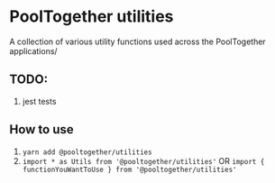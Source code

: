 # PoolTogether utilities

A collection of various utility functions used across the PoolTogether applications/

## TODO:

1. jest tests

## How to use

1. `yarn add @pooltogether/utilities`
2. `import * as Utils from '@pooltogether/utilities'` OR `import { functionYouWantToUse } from '@pooltogether/utilities'`
